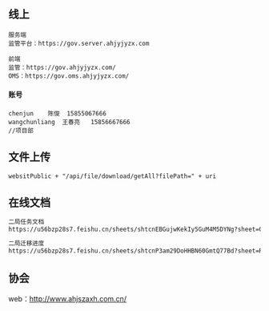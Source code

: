 ## 线上

```
服务端
监管平台：https://gov.server.ahjyjyzx.com

前端
监管：https://gov.ahjyjyzx.com/
OMS：https://gov.oms.ahjyjyzx.com/
```

#### 账号

```
chenjun    陈俊  15855067666
wangchunliang  王春亮   15856667666
//项目部

```





## 文件上传

```
websitPublic + "/api/file/download/getAll?filePath=" + uri
```



## 在线文档

```tex
二局任务文档
https://u56bzp28s7.feishu.cn/sheets/shtcnEBGujwKekIy5GuM4M5DYNg?sheet=0wzopJ

二局迁移进度
https://u56bzp28s7.feishu.cn/sheets/shtcnP3am29DoHHBN60GmtQ77Bd?sheet=RNXYsD
```



## 协会 

web：http://www.ahjszaxh.com.cn/
